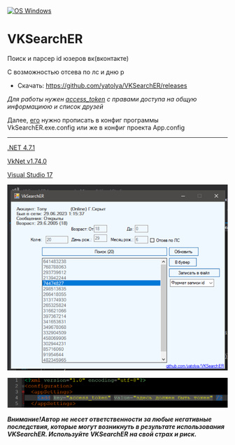 [![OS Windows](https://img.shields.io/badge/os-windows-brightgreen)](https://github.com/yatolya/VKSearchER/releases)


# VKSearchER

Поиск и парсер id юзеров вк(вконтакте)

С возможностью отсева по лс и дню р

* Скачать: https://github.com/yatolya/VKSearchER/releases

*Для работы нужен [access_token](https://vk.com/dev/access_token) с правами доступа на общую информациюю и список друзей*

Далее, [его](https://vk.com/dev/access_token) нужно прописать в конфиг программы VkSearchER.exe.config или же в конфиг проекта App.config

-------------------

[.NET 4.7.1](https://dotnet.microsoft.com/en-us/download/dotnet-framework/net471)

[VkNet v1.74.0](https://github.com/vknet/vk)

[Visual Studio 17](https://visualstudio.microsoft.com/ru/vs/older-downloads/#visual-studio-2017-and-other-products)

![alt text](https://github.com/yatolya/VKSearchER/blob/yatolya-patch-1/Screen.png "Screenshot")

![alt text](https://github.com/yatolya/VKSearchER/blob/yatolya-patch-1/token.png "token")



 
***Внимание!Автор не несет ответственности за любые негативные последствия, которые могут возникнуть в результате использования VKSearchER. Используйте VKSearchER на свой страх и риск.***
